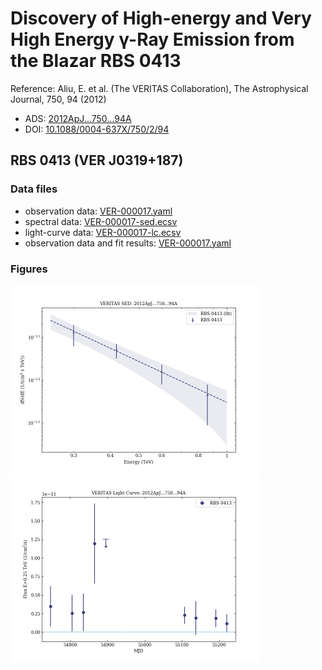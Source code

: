 # Discovery of High-energy and Very High Energy γ-Ray Emission from the Blazar RBS 0413

Reference:
Aliu, E. et al. (The VERITAS Collaboration), The Astrophysical Journal, 750, 94 (2012)

- ADS: [2012ApJ...750...94A](http://adsabs.harvard.edu/abs/2012ApJ...750...94A)
- DOI: [10.1088/0004-637X/750/2/94](https://doi.org/10.1088/0004-637X/750/2/94)

## RBS 0413 (VER J0319+187)
### Data files

- observation data: [VER-000017.yaml](VER-000017.yaml)  
- spectral data: [VER-000017-sed.ecsv](VER-000017-sed.ecsv)  
- light-curve data: [VER-000017-lc.ecsv](VER-000017-lc.ecsv)  
- observation data and fit results: [VER-000017.yaml](VER-000017.yaml)  


### Figures

<img src="figures/2012ApJ...750...94A-VER-17-1-sed.png" alt="drawing" width="400"/>
<img src="figures/2012ApJ...750...94A-VER-17-1-lc.png" alt="drawing" width="400"/>



